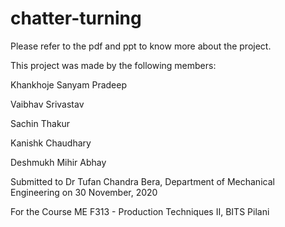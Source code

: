 # chatter-turning

Please refer to the pdf and ppt to know more about the project.


This project was made by the following members:

Khankhoje Sanyam Pradeep 

Vaibhav Srivastav

Sachin Thakur

Kanishk Chaudhary 

Deshmukh Mihir Abhay


Submitted to
Dr Tufan Chandra Bera, Department of Mechanical Engineering on 30 November, 2020

For the Course
ME F313 - Production Techniques II, BITS Pilani
